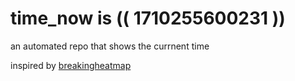 # time_now is (( 1710255600231 ))

an automated repo that shows the currnent time

inspired by [breakingheatmap](https://github.com/breakingheatmap/breakingheatmap)